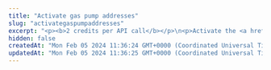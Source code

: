 ```yaml
---
title: "Activate gas pump addresses"
slug: "activategaspumpaddresses"
excerpt: "<p><b>2 credits per API call</b></p>\n<p>Activate the <a href=\"#operation/PrecalculateGasPumpAddresses\">precalulated gas pump addresses</a>. Activating a gas pump address allows this address to send funds to other addresses.</p>\n<p>You can activate up to 270 addresses in one call. If you need to activate more than 270 addresses, make several API calls. For example, if you need to activate 500 addresses, make an API call with 270 addresses (set up the range of their index values accordingly in the <code>from</code> and <code>to</code> request body parameters) and then make another API call with the remaining 230 addresses.</p>\n<p><b>When to activate a gas pump address</b><br/>\nBecause activating a gas pump address costs some amount of gas on a blockchain, you want to activate only those addresses that will be used for sending funds to other addresses. If you know that a gas pump address will not be used for sending funds, you can leave this address not activated. The customer who uses this address will still be able to receive funds.</p>\n<p>Depending on your business needs and requirements, you can choose when to activate the gas pump addresses. If you know for sure that all the precalculated addresses will be sending funds, you can activate all the addresses right after they have been precalculated.</p>\n<p>Alternatively, you can set up the activation in such a way so that a gas pump address gets activated only when a specific event is triggered. For example, you can activate a gas pump address:</p>\n<ul>\n<li>When it receives an asset for the first time</li>\n<li>When the customer tries to send an asset from this address for the first time</li>\n</ul>\n<p>After you make an API call to activate gas pump addresses, use the <a href=\"#operation/ActivatedNotActivatedGasPumpAddresses\">API for getting the results of the address activation transaction</a>.</p>\n<p><b>Paying the gas fee for activating gas pump addresses</b><br/>\nYou can pay the gas fees for each activation transaction yourself, or Tatum can cover it for you.</p>\n<ul>\n<li>When <b>paying the gas fees yourself</b>, you must sign the transaction with either the private key of the blockchain address from which you want to pay the fees or the signature ID of that private key (if you use <a href=\"https://apidoc.tatum.io/tag/Key-Management-System\" target=\"_blank\">Key Management System</a>, KMS).<br/>\nTo pay the fees yourself, use this API with any schema of the request body except for <code>ActivateGasPumpTatum</code>. For example, if you are activating gas pump addresses on Ethereum and you use KMS, use the <code>ActivateGasPumpKMS</code> schema.\n</li>\n<li>If you want <b>Tatum to cover the fees</b>, use this API with the <code>ActivateGasPumpTatum</code> schema of the request body.\n<ul>\n<li>On the <b>mainnet</b>, you have to have a <a href=\"https://tatum.io/pricing\" target=\"_blank\">paid pricing plan</a>.<br/>\nTatum pays the fees from its own blockchain address. Then, the fee amount paid by Tatum is converted to the number of credits, and these credits are deducted from the monthly credit allowance of your paid pricing plan. The transaction fees and the corresponding numbers of credits deducted from your allowance vary depending on what blockchain you activate the addresses.</li>\n<li>On the <b>testnet</b>, only one credit is deducted from the monthly credit allowance for transaction fee. You can activate gas pump addresses regardless of your pricing plan.</li>\n</ul>\n</li>\n</ul>\n<p>This API is supported for the following blockchains:</p>\n<ul>\n<li>BNB Smart Chain</li>\n<li>Celo</li>\n<li>Ethereum</li>\n<li>Harmony</li>\n<li>Klaytn</li>\n<li>Polygon</li>\n<li>TRON</li>\n</ul>"
hidden: false
createdAt: "Mon Feb 05 2024 11:36:24 GMT+0000 (Coordinated Universal Time)"
updatedAt: "Mon Feb 05 2024 11:36:25 GMT+0000 (Coordinated Universal Time)"
---
```


